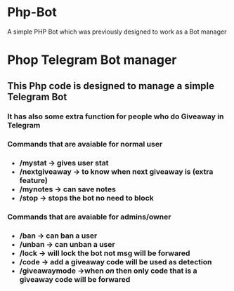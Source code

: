 # Php-Bot
A simple PHP Bot which was previously designed to work as a Bot manager

<h1>Phop Telegram Bot manager</h1>

<h2>This Php code is designed to manage a simple Telegram Bot</h2>
<h3>It has also some extra function for people who do <b>Giveaway</b> in Telegram</h3>
<h3>Commands that are avaiable for normal user<h3>
  <ul>
    <li>/mystat -> gives user stat</li>
    <li>/nextgiveaway -> to know when next giveaway is (extra feature)</li>
    <li>/mynotes -> can save notes</li>
    <li><b>/stop</b> -> stops the bot no need to block</li>
  </ul>
<h3>Commands that are avaiable for admins/owner<h3>
  <ul>
    <li>/ban -> can ban a user</li>
    <li>/unban -> can unban a user</li>
    <li>/lock -> will lock the bot not msg will be forwared</li>
    <li>/code -> add a giveaway code will be used as detection</li>
    <li>/giveawaymode ->when <i>on</i> then only code that is a giveaway code will be forwared</li>
  </ul>

